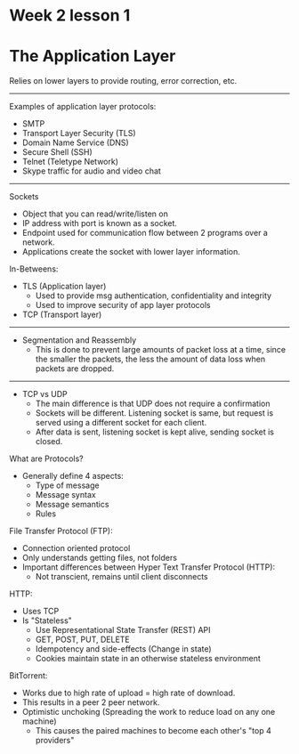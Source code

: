 # Week 2 lesson 1
# The Application Layer

Relies on lower layers to provide routing,
error correction, etc.

---
Examples of application layer protocols:
- SMTP
- Transport Layer Security (TLS)
- Domain Name Service (DNS)
- Secure Shell (SSH)
- Telnet (Teletype Network)
- Skype traffic for audio and video chat

---
Sockets
- Object that you can read/write/listen on
- IP address with port is known as a socket.
- Endpoint used for communication flow between 
2 programs over a network.
- Applications create the socket with 
lower layer information.

In-Betweens:
- TLS (Application layer)
    - Used to provide msg authentication,
    confidentiality and integrity
    - Used to improve security of app layer
    protocols
- TCP (Transport layer)

---
- Segmentation and Reassembly
    - This is done to prevent large amounts of packet loss 
    at a time, since the smaller the packets, the less the
    amount of data loss when packets are dropped.
    
---
- TCP vs UDP
    - The main difference is that UDP does not require a 
    confirmation
    - Sockets will be different. Listening socket is same,
    but request is served using a different socket for each
    client.
    - After data is sent, listening socket is kept alive, 
    sending socket is closed.
    
    
What are Protocols?
- Generally define 4 aspects:
    - Type of message
    - Message syntax
    - Message semantics
    - Rules
    
File Transfer Protocol (FTP):
- Connection oriented protocol
- Only understands getting files, not folders
- Important differences between 
Hyper Text Transfer Protocol (HTTP):
    - Not transcient, remains until client disconnects

HTTP:
- Uses TCP
- Is "Stateless"
    - Use Representational State Transfer (REST) API
    - GET, POST, PUT, DELETE
    - Idempotency and side-effects (Change in state)
    - Cookies maintain state in an otherwise stateless
    environment
    
    
BitTorrent:
- Works due to high rate of upload = high rate of download.
- This results in a peer 2 peer network.
- Optimistic unchoking (Spreading the work to reduce load on 
any one machine)
    - This causes the paired machines to become each other's 
    "top 4 providers"
